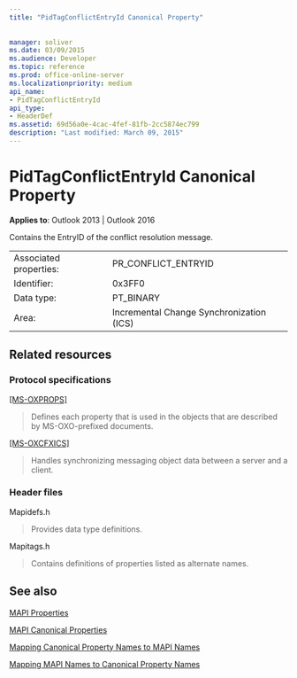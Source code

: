 ```yaml
---
title: "PidTagConflictEntryId Canonical Property"
 
 
manager: soliver
ms.date: 03/09/2015
ms.audience: Developer
ms.topic: reference
ms.prod: office-online-server
ms.localizationpriority: medium
api_name:
- PidTagConflictEntryId
api_type:
- HeaderDef
ms.assetid: 69d56a0e-4cac-4fef-81fb-2cc5874ec799
description: "Last modified: March 09, 2015"
---
```


# PidTagConflictEntryId Canonical Property

  
  
**Applies to**: Outlook 2013 | Outlook 2016 
  
Contains the EntryID of the conflict resolution message.
  
|||
|:-----|:-----|
|Associated properties:  <br/> |PR_CONFLICT_ENTRYID  <br/> |
|Identifier:  <br/> |0x3FF0  <br/> |
|Data type:  <br/> |PT_BINARY  <br/> |
|Area:  <br/> |Incremental Change Synchronization (ICS)  <br/> |
   
## Related resources

### Protocol specifications

[[MS-OXPROPS]](https://msdn.microsoft.com/library/f6ab1613-aefe-447d-a49c-18217230b148%28Office.15%29.aspx)
  
> Defines each property that is used in the objects that are described by MS-OXO-prefixed documents.
    
[[MS-OXCFXICS]](https://msdn.microsoft.com/library/b9752f3d-d50d-44b8-9e6b-608a117c8532%28Office.15%29.aspx)
  
> Handles synchronizing messaging object data between a server and a client.
    
### Header files

Mapidefs.h
  
> Provides data type definitions.
    
Mapitags.h
  
> Contains definitions of properties listed as alternate names.
    
## See also



[MAPI Properties](mapi-properties.md)
  
[MAPI Canonical Properties](mapi-canonical-properties.md)
  
[Mapping Canonical Property Names to MAPI Names](mapping-canonical-property-names-to-mapi-names.md)
  
[Mapping MAPI Names to Canonical Property Names](mapping-mapi-names-to-canonical-property-names.md)

